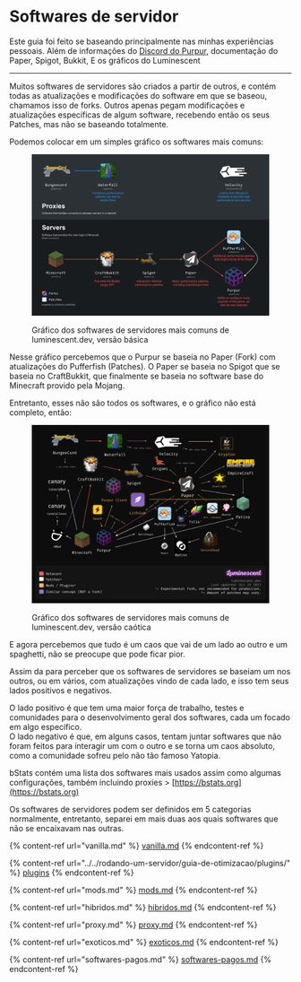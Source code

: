 # Softwares de servidor

Este guia foi feito se baseando principalmente nas minhas experiências pessoais. Além de informações do [Discord do Purpur](https://purpurmc.org/), documentação do Paper, Spigot, Bukkit, E os gráficos do Luminescent

***

Muitos softwares de servidores são criados a partir de outros, e contém todas as atualizações e modificações do software em que se baseou, chamamos isso de forks. Outros apenas pegam modificações e atualizações específicas de algum software, recebendo então os seus Patches, mas não se baseando totalmente.

Podemos colocar em um simples gráfico os softwares mais comuns:

<figure><img src="../../.gitbook/assets/image (49).png" alt=""><figcaption><p>Gráfico dos softwares de servidores mais comuns de luminescent.dev, versão básica</p></figcaption></figure>

Nesse gráfico percebemos que o Purpur se baseia no Paper (Fork) com atualizações do Pufferfish (Patches). O Paper se baseia no Spigot que se baseia no CraftBukkit, que finalmente se baseia no software base do Minecraft provido pela Mojang.

Entretanto, esses não são todos os softwares, e o gráfico não está completo, então:

<figure><img src="../../.gitbook/assets/img (1).png" alt=""><figcaption><p>Gráfico dos softwares de servidores mais comuns de luminescent.dev, versão caótica</p></figcaption></figure>

E agora percebemos que tudo é um caos que vai de um lado ao outro e um spaghetti, não se preocupe que pode ficar pior.

Assim da para perceber que os softwares de servidores se baseiam um nos outros, ou em vários, com atualizações vindo de cada lado, e isso tem seus lados positivos e negativos.

O lado positivo é que tem uma maior força de trabalho, testes e comunidades para o desenvolvimento geral dos softwares, cada um focado em algo específico.\
O lado negativo é que, em alguns casos, tentam juntar softwares que não foram feitos para interagir um com o outro e se torna um caos absoluto, como a comunidade sofreu pelo não tão famoso Yatopia.

bStats contém uma lista dos softwares mais usados assim como algumas configurações, também incluindo proxies > [https://bstats.org](https://bstats.org)

Os softwares de servidores podem ser definidos em 5 categorias normalmente, entretanto, separei em mais duas aos quais softwares que não se encaixavam nas outras.

{% content-ref url="vanilla.md" %}
[vanilla.md](vanilla.md)
{% endcontent-ref %}

{% content-ref url="../../rodando-um-servidor/guia-de-otimizacao/plugins/" %}
[plugins](../../rodando-um-servidor/guia-de-otimizacao/plugins/)
{% endcontent-ref %}

{% content-ref url="mods.md" %}
[mods.md](mods.md)
{% endcontent-ref %}

{% content-ref url="hibridos.md" %}
[hibridos.md](hibridos.md)
{% endcontent-ref %}

{% content-ref url="proxy.md" %}
[proxy.md](proxy.md)
{% endcontent-ref %}

{% content-ref url="exoticos.md" %}
[exoticos.md](exoticos.md)
{% endcontent-ref %}

{% content-ref url="softwares-pagos.md" %}
[softwares-pagos.md](softwares-pagos.md)
{% endcontent-ref %}
